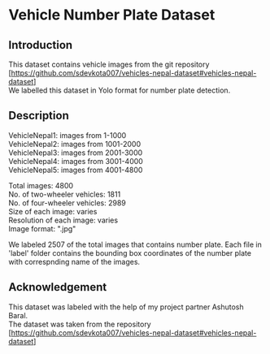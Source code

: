 # Vehicle Number Plate Dataset
## Introduction
This dataset contains vehicle images from the git repository [https://github.com/sdevkota007/vehicles-nepal-dataset#vehicles-nepal-dataset]</br>
We labelled this dataset in Yolo format for number plate detection.

## Description
VehicleNepal1: images from 1-1000</br>
VehicleNepal2: images from 1001-2000</br>
VehicleNepal3: images from 2001-3000</br>
VehicleNepal4: images from 3001-4000</br>
VehicleNepal5: images from 4001-4800</br>


Total images: 4800</br>
No. of two-wheeler vehicles: 1811</br>
No. of four-wheeler vehicles: 2989</br>
Size of each image: varies</br>
Resolution of each image: varies</br>
Image format: ".jpg"</br>

We labeled 2507 of the total images that contains number plate. Each file in 'label' folder contains the bounding box coordinates of the number plate with correspnding name of the images.</br>

## Acknowledgement
This dataset was labeled with the help of my  project partner Ashutosh Baral.</br>
The dataset was taken from the repository [https://github.com/sdevkota007/vehicles-nepal-dataset#vehicles-nepal-dataset]</br>
